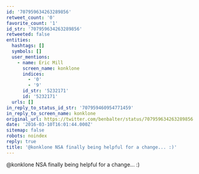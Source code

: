 ```yaml
---
id: '707959634263289856'
retweet_count: '0'
favorite_count: '1'
id_str: '707959634263289856'
retweeted: false
entities:
  hashtags: []
  symbols: []
  user_mentions:
    - name: Eric Mill
      screen_name: konklone
      indices:
        - '0'
        - '9'
      id_str: '5232171'
      id: '5232171'
  urls: []
in_reply_to_status_id_str: '707959460954771459'
in_reply_to_screen_name: konklone
original_url: https://twitter.com/benbalter/status/707959634263289856
date: '2016-03-10T16:01:44.000Z'
sitemap: false
robots: noindex
reply: true
title: '@konklone NSA finally being helpful for a change... :)'
---
```


@konklone NSA finally being helpful for a change... :)